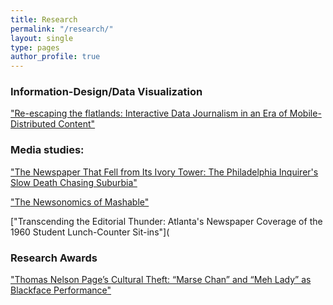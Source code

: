 ```yaml
---
title: Research
permalink: "/research/"
layout: single
type: pages
author_profile: true
---
```

### Information-Design/Data Visualization

["Re-escaping the flatlands: Interactive Data Journalism in an Era of Mobile-Distributed Content"](https://www.researchgate.net/project/Re-Escaping-the-Flatlands-Interactive-Data-Journalism-in-an-Era-of-Mobile-Distributed-Content)

### Media studies:

["The Newspaper That Fell from Its Ivory Tower: The Philadelphia Inquirer's Slow Death Chasing Suburbia"](https://academiccommons.columbia.edu/catalog/ac:205571)

["The Newsonomics of Mashable"](https://academiccommons.columbia.edu/catalog/ac:205571)

["Transcending the Editorial Thunder: Atlanta's Newspaper Coverage of the 1960 Student Lunch-Counter Sit-ins"](

### Research Awards

["Thomas Nelson Page’s Cultural Theft: “Marse Chan” and “Meh Lady” as Blackface Performance"](http://libraries.mercer.edu/ursa/bitstream/handle/10898/3032/Lewis.pdf;sequence=1)


